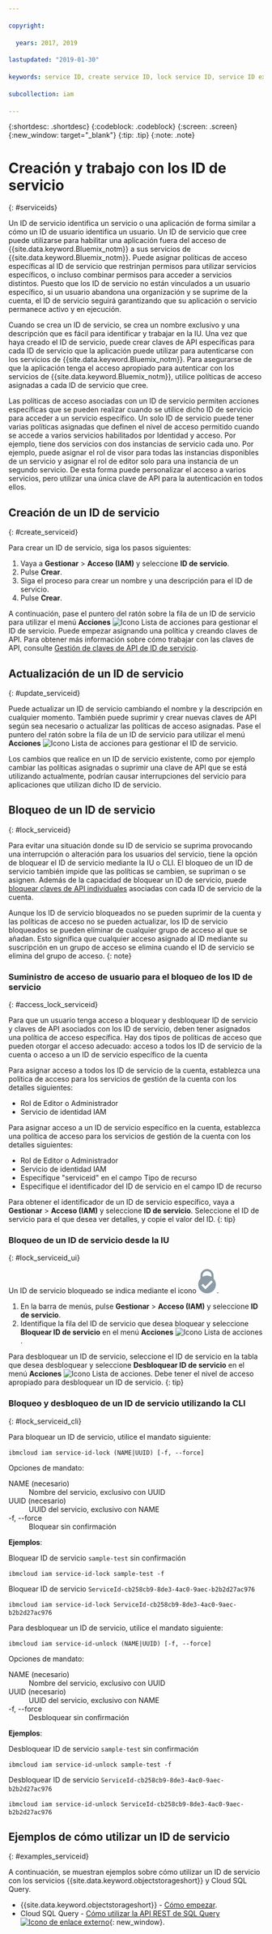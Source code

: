 ```yaml
---

copyright:

  years: 2017, 2019

lastupdated: "2019-01-30"

keywords: service ID, create service ID, lock service ID, service ID example

subcollection: iam

---
```


{:shortdesc: .shortdesc}
{:codeblock: .codeblock}
{:screen: .screen}
{:new_window: target="_blank"}
{:tip: .tip}
{:note: .note}

# Creación y trabajo con los ID de servicio
{: #serviceids}

Un ID de servicio identifica un servicio o una aplicación de forma similar a cómo un ID de usuario identifica un usuario. Un ID de servicio que cree puede utilizarse para habilitar una aplicación fuera del acceso de {{site.data.keyword.Bluemix_notm}} a sus servicios de {{site.data.keyword.Bluemix_notm}}. Puede asignar políticas de acceso específicas al ID de servicio que restrinjan permisos para utilizar servicios específicos, o incluso combinar permisos para acceder a servicios distintos. Puesto que los ID de servicio no están vinculados a un usuario específico, si un usuario abandona una organización y se suprime de la cuenta, el ID de servicio seguirá garantizando que su aplicación o servicio permanece activo y en ejecución.

Cuando se crea un ID de servicio, se crea un nombre exclusivo y una descripción que es fácil para identificar y trabajar en la IU. Una vez que haya creado el ID de servicio, puede crear claves de API específicas para cada ID de servicio que la aplicación puede utilizar para autenticarse con los servicios de {{site.data.keyword.Bluemix_notm}}. Para asegurarse de que la aplicación tenga el acceso apropiado para autenticar con los servicios de {{site.data.keyword.Bluemix_notm}}, utilice políticas de acceso asignadas a cada ID de servicio que cree.

Las políticas de acceso asociadas con un ID de servicio permiten acciones específicas que se pueden realizar cuando se utilice dicho ID de servicio para acceder a un servicio específico. Un solo ID de servicio puede tener varias políticas asignadas que definen el nivel de acceso permitido cuando se accede a varios servicios habilitados por Identidad y acceso. Por ejemplo, tiene dos servicios con dos instancias de servicio cada uno. Por ejemplo, puede asignar el rol de visor para todas las instancias disponibles de un servicio y asignar el rol de editor solo para una instancia de un segundo servicio. De esta forma puede personalizar el acceso a varios servicios, pero utilizar una única clave de API para la autenticación en todos ellos.


## Creación de un ID de servicio
{: #create_serviceid}

Para crear un ID de servicio, siga los pasos siguientes:

1. Vaya a **Gestionar** &gt; **Acceso (IAM)** y seleccione **ID de servicio**.
2. Pulse **Crear**.
3. Siga el proceso para crear un nombre y una descripción para el ID de servicio.
4. Pulse **Crear**.

A continuación, pase el puntero del ratón sobre la fila de un ID de servicio para utilizar el menú **Acciones** ![Icono Lista de acciones](../icons/action-menu-icon.svg) para gestionar el ID de servicio. Puede empezar asignando una política y creando claves de API. Para obtener más información sobre cómo trabajar con las claves de API, consulte [Gestión de claves de API de ID de servicio](/docs/iam?topic=iam-serviceidapikeys#serviceidapikeys).

## Actualización de un ID de servicio
{: #update_serviceid}

Puede actualizar un ID de servicio cambiando el nombre y la descripción en cualquier momento. También puede suprimir y crear nuevas claves de API según sea necesario o actualizar las políticas de acceso asignadas. Pase el puntero del ratón sobre la fila de un ID de servicio para utilizar el menú **Acciones** ![Icono Lista de acciones](../icons/action-menu-icon.svg) para gestionar el ID de servicio.

Los cambios que realice en un ID de servicio existente, como por ejemplo cambiar las políticas asignadas o suprimir una clave de API que se está utilizando actualmente, podrían causar interrupciones del servicio para aplicaciones que utilizan dicho ID de servicio.

## Bloqueo de un ID de servicio
{: #lock_serviceid}

Para evitar una situación donde su ID de servicio se suprima provocando una interrupción o alteración para los usuarios del servicio, tiene la opción de bloquear el ID de servicio mediante la IU o CLI. El bloqueo de un ID de servicio también impide que las políticas se cambien, se supriman o se asignen. Además de la capacidad de bloquear un ID de servicio, puede [bloquear claves de API individuales](/docs/iam?topic=iam-lockkey#lockkey) asociadas con cada ID de servicio de la cuenta.

Aunque los ID de servicio bloqueados no se pueden suprimir de la cuenta y las políticas de acceso no se pueden actualizar, los ID de servicio bloqueados se pueden eliminar de cualquier grupo de acceso al que se añadan. Esto significa que cualquier acceso asignado al ID mediante su suscripción en un grupo de acceso se elimina cuando el ID de servicio se elimina del grupo de acceso.
{: note}

### Suministro de acceso de usuario para el bloqueo de los ID de servicio
{: #access_lock_serviceid}

Para que un usuario tenga acceso a bloquear y desbloquear ID de servicio y claves de API asociados con los ID de servicio, deben tener asignados una política de acceso específica. Hay dos tipos de políticas de acceso que pueden otorgar el acceso adecuado: acceso a todos los ID de servicio de la cuenta o acceso a un ID de servicio específico de la cuenta

Para asignar acceso a todos los ID de servicio de la cuenta, establezca una política de acceso para los servicios de gestión de la cuenta con los detalles siguientes:

* Rol de Editor o Administrador
* Servicio de identidad IAM

Para asignar acceso a un ID de servicio específico en la cuenta, establezca una política de acceso para los servicios de gestión de la cuenta con los detalles siguientes:

* Rol de Editor o Administrador
* Servicio de identidad IAM
* Especifique "serviceid" en el campo Tipo de recurso
* Especifique el identificador del ID de servicio en el campo ID de recurso

Para obtener el identificador de un ID de servicio específico, vaya a **Gestionar** > **Acceso (IAM)** y seleccione **ID de servicio**. Seleccione el ID de servicio para el que desea ver detalles, y copie el valor del ID.
{: tip}

### Bloqueo de un ID de servicio desde la IU
{: #lock_serviceid_ui}

Un ID de servicio bloqueado se indica mediante el icono ![icono Bloqueado](images/locked.svg "Bloqueado").

1. En la barra de menús, pulse **Gestionar** &gt; **Acceso (IAM)** y seleccione **ID de servicio**.
2. Identifique la fila del ID de servicio que desea bloquear y seleccione **Bloquear ID de servicio** en el menú **Acciones** ![Icono Lista de acciones](../icons/action-menu-icon.svg).

Para desbloquear un ID de servicio, seleccione el ID de servicio en la tabla que desea desbloquear y seleccione **Desbloquear ID de servicio** en el menú **Acciones** ![Icono Lista de acciones](../icons/action-menu-icon.svg). Debe tener el nivel de acceso apropiado para desbloquear un ID de servicio.
{: tip}


### Bloqueo y desbloqueo de un ID de servicio utilizando la CLI
{: #lock_serviceid_cli}

Para bloquear un ID de servicio, utilice el mandato siguiente:

```
ibmcloud iam service-id-lock (NAME|UUID) [-f, --force]
```

Opciones de mandato:

<dl>
  <dt>NAME (necesario)</dt>
  <dd>Nombre del servicio, exclusivo con UUID</dd>
  <dt>UUID (necesario)</dt>
  <dd>UUID del servicio, exclusivo con NAME</dd>
  <dt>-f, --force</dt>
  <dd>Bloquear sin confirmación</dd>
</dl>

<strong>Ejemplos</strong>:

Bloquear ID de servicio `sample-test` sin confirmación

```
ibmcloud iam service-id-lock sample-test -f
```

Bloquear ID de servicio `ServiceId-cb258cb9-8de3-4ac0-9aec-b2b2d27ac976`

```
ibmcloud iam service-id-lock ServiceId-cb258cb9-8de3-4ac0-9aec-b2b2d27ac976
```

Para desbloquear un ID de servicio, utilice el mandato siguiente:

 ```
ibmcloud iam service-id-unlock (NAME|UUID) [-f, --force]
```

Opciones de mandato:

<dl>
  <dt>NAME (necesario)</dt>
  <dd>Nombre del servicio, exclusivo con UUID</dd>
  <dt>UUID (necesario)</dt>
  <dd>UUID del servicio, exclusivo con NAME</dd>
  <dt>-f, --force</dt>
  <dd>Desbloquear sin confirmación</dd>
</dl>

<strong>Ejemplos</strong>:

Desbloquear ID de servicio `sample-test` sin confirmación

```
ibmcloud iam service-id-unlock sample-test -f
```

Desbloquear ID de servicio `ServiceId-cb258cb9-8de3-4ac0-9aec-b2b2d27ac976`

```
ibmcloud iam service-id-unlock ServiceId-cb258cb9-8de3-4ac0-9aec-b2b2d27ac976
```


## Ejemplos de cómo utilizar un ID de servicio
{: #examples_serviceid}

A continuación, se muestran ejemplos sobre cómo utilizar un ID de servicio con los servicios {{site.data.keyword.objectstorageshort}} y Cloud SQL Query.

- {{site.data.keyword.objectstorageshort}} - [Cómo empezar](/docs/services/cloud-object-storage?topic=cloud-object-storage-getting-started-cli-#getting-started-cli-).
- Cloud SQL Query - [Cómo utilizar la API REST de SQL Query ![Icono de enlace externo](../icons/launch-glyph.svg)](https://www.youtube.com/embed/s6S4AdJItHk?rel=0){: new_window}.
